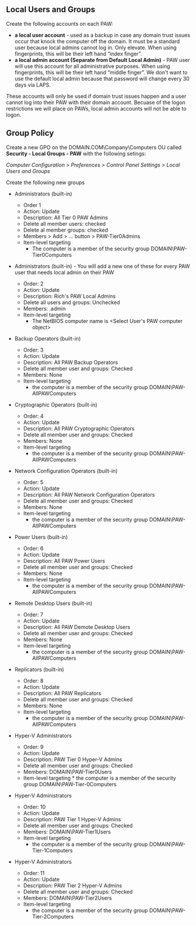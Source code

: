 ## Local Users and Groups
Create the following accounts on each PAW:
* **a local user account** - used as a backup in case any domain trust issues occur that knock the computer off the domain.  It must be a standard user because local admins cannot log in.  Only elevate.  When using fingerprints, this will be their left hand “index finger”.
* **a local admin account (Separate from Default Local Admin)** - PAW user will use this account for all administrative purposes.  When using fingerprints, this will be their left hand “middle finger”.  We don't want to use the default local admin because that password will change every 30 days via LAPS.

These accounts will only be used if domain trust issues happen and a user cannot log into their PAW with their domain account.  Becuase of the logon restrictions we will place on PAWs, local admin accounts will not be able to logon.

## Group Policy

Create a new GPO on the DOMAIN.COM\Company\Computers OU called **Security - Local Groups - PAW** with the following setings:

*Computer Configuration > Preferences > Control Panel Settings > Local Users and Groups*

Create the following new groups

* Administrators (built-in)
    * Order 1
    * Action: Update
    * Description: All Tier 0 PAW Admins
    * Delete all member users: checked
    * Delete al member groups: checked
    * Members > Add > ... button > PAW-Tier0Admins
    * Item-level targeting
        * The computer is a member of the security group DOMAIN\PAW-Tier0Computers

* Administrators (built-in)  - You will add a new one of these for every PAW user that needs local admin on their PAW
    * Order: 2
    * Action: Update
    * Description: Rich's PAW Local Admins
    * Delete all users and groups: Unchecked
    * Members: <username>.admin
    * Item-level targeting
        * The NetBIOS computer name is <Select User's PAW computer object>

* Backup Operators (built-in)
    * Order: 3
    * Action: Update
    * Description: All PAW Backup Operators
    * Delete all member user and groups: Checked
    * Members: None
    * Item-level targeting
        * the computer is a member of the security group DOMAIN\PAW-AllPAWComputers

* Cryptographic Operators (built-in)
    * Order: 4
    * Action: Update
    * Description: All PAW Cryptographic Operators
    * Delete all member user and groups: Checked
    * Members: None
    * Item-level targeting
        * the computer is a member of the security group DOMAIN\PAW-AllPAWComputers

* Network Configuration Operators (built-in)
    * Order: 5
    * Action: Update
    * Description: All PAW Network Configuration Operators
    * Delete all member user and groups: Checked
    * Members: None
    * Item-level targeting
        * the computer is a member of the security group DOMAIN\PAW-AllPAWComputers

* Power Users (built-in)
    * Order: 6
    * Action: Update
    * Description: All PAW Power Users
    * Delete all member user and groups: Checked
    * Members: None
    * Item-level targeting
        * the computer is a member of the security group DOMAIN\PAW-AllPAWComputers

* Remote Desktop Users (built-in)
    * Order: 7
    * Action: Update
    * Description: All PAW Demote Desktop Users
    * Delete all member user and groups: Checked
    * Members: None
    * Item-level targeting
        * the computer is a member of the security group DOMAIN\PAW-AllPAWComputers

* Replicators (built-in)
    * Order: 8
    * Action: Update
    * Description: All PAW Replicators
    * Delete all member user and groups: Checked
    * Members: None
    * Item-level targeting
        * the computer is a member of the security group DOMAIN\PAW-AllPAWComputers

* Hyper-V Administrators
    * Order: 9
    * Action: Update
    * Description: PAW Tier 0 Hyper-V Admins
    * Delete all member user and groups: Checked
    * Members: DOMAIN\PAW-Tier0Users
    * Item-level targeting
          * the computer is a member of the security group DOMAIN\PAW-Tier-0Computers

* Hyper-V Administrators
    * Order: 10
    * Action: Update
    * Description: PAW Tier 1 Hyper-V Admins
    * Delete all member user and groups: Checked
    * Members: DOMAIN\PAW-Tier1Users
    * Item-level targeting
        * the computer is a member of the security group DOMAIN\PAW-Tier-1Computers

* Hyper-V Administrators
    * Order: 11
    * Action: Update
    * Description: PAW Tier 2 Hyper-V Admins
    * Delete all member user and groups: Checked
    * Members: DOMAIN\PAW-Tier2Users
    * Item-level targeting
        * the computer is a member of the security group DOMAIN\PAW-Tier-2Computers
